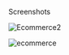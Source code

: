 
Screenshots

![Ecommerce2](https://github.com/dark-archer1717/next-prisma-tailwind-ecommerce-main/assets/70346845/b31d6eb9-ea1e-456f-ba22-e204a343e8c6)

![ecommerce](https://github.com/dark-archer1717/next-prisma-tailwind-ecommerce-main/assets/70346845/0e58a292-c89d-46f3-b08e-2f4174b9393c)


